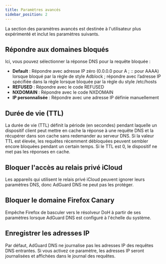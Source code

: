 ```yaml
---
title: Paramètres avancés
sidebar_position: 2
---
```


La section des paramètres avancés est destinée à l'utilisateur plus expérimenté et inclut les paramètres suivants.

## Répondre aux domaines bloqués

Ici, vous pouvez sélectionner la réponse DNS pour la requête bloquée :

- **Default** : Répondre avec adresse IP zéro (0.0.0.0 pour A ; :: pour AAAA) lorsque bloqué par la règle de style Adblock ; répondre avec l’adresse IP spécifiée dans la règle lorsque bloquée par la règle du style /etc/hosts
- **REFUSED** : Répondre avec le code REFUSED
- **NXDOMAIN** : Répondre avec le code NXDOMAIN
- **IP personnalisée** : Répondre avec une adresse IP définie manuellement

## Durée de vie (TTL)

La durée de vie (TTL) définit la période (en secondes) pendant laquelle un dispositif client peut mettre en cache la réponse à une requête DNS et la récupérer dans son cache sans redemander au serveur DNS. Si la valeur TTL est élevée, les requêtes récemment débloquées peuvent sembler encore bloquées pendant un certain temps. Si le TTL est 0, le dispositif ne met pas les réponses en cache.

## Bloquer l'accès au relais privé iCloud

Les appareils qui utilisent le relais privé iCloud peuvent ignorer leurs paramètres DNS, donc AdGuard DNS ne peut pas les protéger.

## Bloquer le domaine Firefox Canary

Empêche Firefox de basculer vers le résolveur DoH à partir de ses paramètres lorsque AdGuard DNS est configuré à l'échelle du système.

## Enregistrer les adresses IP

Par défaut, AdGuard DNS ne journalise pas les adresses IP des requêtes DNS entrantes. Si vous activez ce paramètre, les adresses IP seront journalisées et affichées dans le journal des requêtes.
